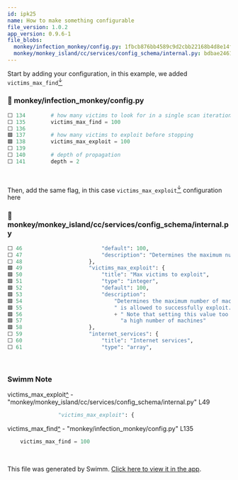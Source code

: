 ```yaml
---
id: ipk25
name: How to make something configurable
file_version: 1.0.2
app_version: 0.9.6-1
file_blobs:
  monkey/infection_monkey/config.py: 1fbcb876bb4589c9d2cbb22168b4d8e14f7177cc
  monkey/monkey_island/cc/services/config_schema/internal.py: bdbae24615730e417ba7421e95358c09e9e2d3a0
---
```


Start by adding your configuration, in this example, we added `victims_max_find`[<sup id="Z9sEYN">↓</sup>](#f-Z9sEYN)
<!-- NOTE-swimm-snippet: the lines below link your snippet to Swimm -->
### 📄 monkey/infection_monkey/config.py
```python
⬜ 134        # how many victims to look for in a single scan iteration
⬜ 135        victims_max_find = 100
⬜ 136    
🟩 137        # how many victims to exploit before stopping
🟩 138        victims_max_exploit = 100
⬜ 139    
⬜ 140        # depth of propagation
⬜ 141        depth = 2
```

<br/>

Then, add the same flag, in this case `victims_max_exploit`[<sup id="Z2peYDi">↓</sup>](#f-Z2peYDi) configuration here
<!-- NOTE-swimm-snippet: the lines below link your snippet to Swimm -->
### 📄 monkey/monkey_island/cc/services/config_schema/internal.py
```python
⬜ 46                         "default": 100,
⬜ 47                         "description": "Determines the maximum number of machines the monkey is allowed to scan"
⬜ 48                     },
🟩 49                     "victims_max_exploit": {
🟩 50                         "title": "Max victims to exploit",
🟩 51                         "type": "integer",
🟩 52                         "default": 100,
🟩 53                         "description":
🟩 54                             "Determines the maximum number of machines the monkey"
🟩 55                             " is allowed to successfully exploit. " + WARNING_SIGN
🟩 56                             + " Note that setting this value too high may result in the monkey propagating to "
🟩 57                               "a high number of machines"
🟩 58                     },
⬜ 59                     "internet_services": {
⬜ 60                         "title": "Internet services",
⬜ 61                         "type": "array",
```

<br/>

<!-- THIS IS AN AUTOGENERATED SECTION. DO NOT EDIT THIS SECTION DIRECTLY -->
### Swimm Note

<span id="f-Z2peYDi">victims_max_exploit</span>[^](#Z2peYDi) - "monkey/monkey_island/cc/services/config_schema/internal.py" L49
```python
                "victims_max_exploit": {
```

<span id="f-Z9sEYN">victims_max_find</span>[^](#Z9sEYN) - "monkey/infection_monkey/config.py" L135
```python
    victims_max_find = 100
```

<br/>

This file was generated by Swimm. [Click here to view it in the app](https://app.swimm.io/repos/Zg1flrWRgvls0c2mFyDI/docs/ipk25).